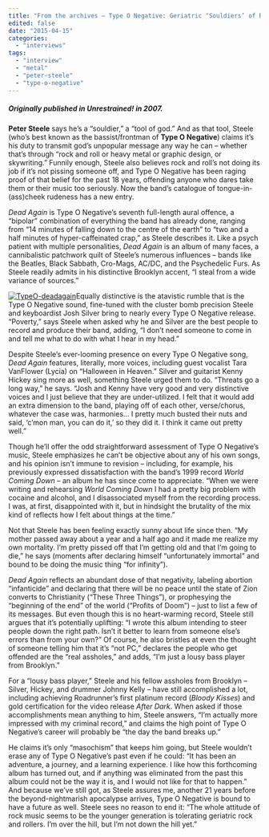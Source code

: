 ```yaml
---
title: "From the archives – Type O Negative: Geriatric ‘Souldiers’ of Rock and Roll"
edited: false
date: "2015-04-15"
categories:
  - "interviews"
tags:
  - "interview"
  - "metal"
  - "peter-steele"
  - "type-o-negative"
---
```


##### _Originally published in Unrestrained! in 2007._

**Peter Steele** says he’s a “souldier,” a “tool of god.” And as that tool, Steele (who’s best known as the bassist/frontman of **Type O Negative**) claims it’s his duty to transmit god’s unpopular message any way he can – whether that’s through “rock and roll or heavy metal or graphic design, or skywriting.” Funnily enough, Steele also believes rock and roll’s not doing its job if it’s not pissing someone off, and Type O Negative has been raging proof of that belief for the past 18 years, offending anyone who dares take them or their music too seriously. Now the band’s catalogue of tongue-in-(ass)cheek rudeness has a new entry.

_Dead Again_ is Type O Negative’s seventh full-length aural offence, a “bipolar” combination of everything the band has already done, ranging from “14 minutes of falling down to the centre of the earth” to “two and a half minutes of hyper-caffeinated crap,” as Steele describes it. Like a psych patient with multiple personalities, _Dead Again_ is an album of many faces, a cannibalistic patchwork quilt of Steele’s numerous influences – bands like the Beatles, Black Sabbath, Cro-Mags, AC/DC, and the Psychedelic Furs. As Steele readily admits in his distinctive Brooklyn accent, “I steal from a wide variance of sources.”

[![TypeO-deadagain](https://hellbound.ca/wp-content/uploads/2015/04/TypeO-deadagain-300x300.jpg)](https://hellbound.ca/wp-content/uploads/2015/04/TypeO-deadagain.jpg)Equally distinctive is the atavistic rumble that is the Type O Negative sound, fine-tuned with the cluster bomb precision Steele and keyboardist Josh Silver bring to nearly every Type O Negative release. “Poverty,” says Steele when asked why he and Silver are the best people to record and produce their band, adding, “I don’t need someone to come in and tell me what to do with what I hear in my head.”

Despite Steele’s ever-looming presence on every Type O Negative song, _Dead Again_ features, literally, more voices, including guest vocalist Tara VanFlower (Lycia) on “Halloween in Heaven.” Silver and guitarist Kenny Hickey sing more as well, something Steele urged them to do. “Threats go a long way,” he says. “Josh and Kenny have very good and very distinctive voices and I just believe that they are under-utilized. I felt that it would add an extra dimension to the band, playing off of each other, verse/chorus, whatever the case was, harmonies… I pretty much busted their nuts and said, ‘c’mon man, you can do it,’ so they did it. I think it came out pretty well.”

Though he’ll offer the odd straightforward assessment of Type O Negative’s music, Steele emphasizes he can’t be objective about any of his own songs, and his opinion isn’t immune to revision – including, for example, his previously expressed dissatisfaction with the band’s 1999 record _World Coming Down_ – an album he has since come to appreciate. “When we were writing and rehearsing _World Coming Down_ I had a pretty big problem with cocaine and alcohol, and I disassociated myself from the recording process. I was, at first, disappointed with it, but in hindsight the brutality of the mix kind of reflects how I felt about things at the time.”

Not that Steele has been feeling exactly sunny about life since then. “My mother passed away about a year and a half ago and it made me realize my own mortality. I’m pretty pissed off that I’m getting old and that I’m going to die,” he says (moments after declaring himself “unfortunately immortal” and bound to be doing the music thing “for infinity”).

_Dead Again_ reflects an abundant dose of that negativity, labeling abortion “infanticide” and declaring that there will be no peace until the state of Zion converts to Christianity (“These Three Things”), or prophesying the “beginning of the end” of the world (“Profits of Doom”) – just to list a few of its messages. But even though this is no heart-warming record, Steele still argues that it’s potentially uplifting: “I wrote this album intending to steer people down the right path. Isn’t it better to learn from someone else’s errors than from your own?” Of course, he also bristles at even the thought of someone telling him that it’s “not PC,” declares the people who get offended are the “real assholes,” and adds, “I’m just a lousy bass player from Brooklyn.”

For a “lousy bass player,” Steele and his fellow assholes from Brooklyn – Silver, Hickey, and drummer Johnny Kelly – have still accomplished a lot, including achieving Roadrunner’s first platinum record (_Bloody Kisses_) and gold certification for the video release _After Dark_. When asked if those accomplishments mean anything to him, Steele answers, “I’m actually more impressed with my criminal record,” and claims the high point of Type O Negative’s career will probably be “the day the band breaks up.”

He claims it’s only “masochism” that keeps him going, but Steele wouldn’t erase any of Type O Negative’s past even if he could: “It has been an adventure, a journey, and a learning experience. I like how this forthcoming album has turned out, and if anything was eliminated from the past this album could not be the way it is, and I would not like for that to happen.” And because we’ve still got, as Steele assures me, another 21 years before the beyond-nightmarish apocalypse arrives, Type O Negative is bound to have a future as well. Steele sees no reason to end it: “The whole attitude of rock music seems to be the younger generation is tolerating geriatric rock and rollers. I’m over the hill, but I’m not down the hill yet.”
